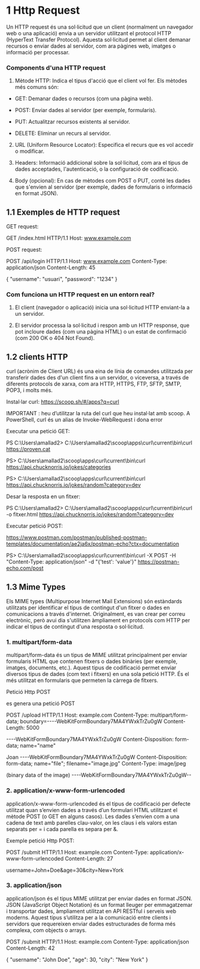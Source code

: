 # 1 Http Request

Un HTTP request és una sol·licitud que un client (normalment un navegador web o una aplicació) envia a un servidor utilitzant el protocol HTTP (HyperText Transfer Protocol). Aquesta sol·licitud permet al client demanar recursos o enviar dades al servidor, com ara pàgines web, imatges o informació per processar.

### Components d'una HTTP request

1. Mètode HTTP: Indica el tipus d'acció que el client vol fer. Els mètodes més comuns són:

- GET: Demanar dades o recursos (com una pàgina web).

- POST: Enviar dades al servidor (per exemple, formularis).

- PUT: Actualitzar recursos existents al servidor.

- DELETE: Eliminar un recurs al servidor.

2. URL (Uniform Resource Locator): Especifica el recurs que es vol accedir o modificar.

3. Headers: Informació addicional sobre la sol·licitud, com ara el tipus de dades acceptades, l'autenticació, o la configuració de codificació.

4. Body (opcional): En cas de mètodes com POST o PUT, conté les dades que s'envien al servidor (per exemple, dades de formularis o informació en format JSON).

## 1.1 Exemples de HTTP request

GET request:

GET /index.html HTTP/1.1
Host: www.example.com

POST request:

POST /api/login HTTP/1.1
Host: www.example.com
Content-Type: application/json
Content-Length: 45

{
  "username": "usuari",
  "password": "1234"
}

### Com funciona un HTTP request en un entorn real?

1. El client (navegador o aplicació) inicia una sol·licitud HTTP enviant-la a un servidor.

2. El servidor processa la sol·licitud i respon amb un HTTP response, que pot incloure dades (com una pàgina HTML) o un estat de confirmació (com 200 OK o 404 Not Found).

## 1.2 clients HTTP

curl (acrònim de Client URL) és una eina de línia de comandes utilitzada per transferir dades des d'un client fins a un servidor, o viceversa, a través de diferents protocols de xarxa, com ara HTTP, HTTPS, FTP, SFTP, SMTP, POP3, i molts més.

Instal·lar curl:  https://scoop.sh/#/apps?q=curl

IMPORTANT : heu d’utilitzar la ruta del curl que heu instal·lat amb scoop. A PowerShell, curl és un alias de Invoke-WebRequest i dona error 

Executar una petició GET:

PS C:\Users\amallad2> C:\Users\amallad2\scoop\apps\curl\current\bin\curl https://proven.cat

PS> C:\Users\amallad2\scoop\apps\curl\current\bin\curl  https://api.chucknorris.io/jokes/categories

PS> C:\Users\amallad2\scoop\apps\curl\current\bin\curl  https://api.chucknorris.io/jokes/random?category=dev


Desar la resposta en un fitxer:

PS C:\Users\amallad2> C:\Users\amallad2\scoop\apps\curl\current\bin\curl -o fitxer.html https://api.chucknorris.io/jokes/random?category=dev

Executar petició POST:  

https://www.postman.com/postman/published-postman-templates/documentation/ae2ja6x/postman-echo?ctx=documentation

PS> C:\Users\amallad2\scoop\apps\curl\current\bin\curl -X POST -H "Content-Type: application/json"  -d "{'test': 'value'}" https://postman-echo.com/post

## 1.3 Mime Types

Els MIME types (Multipurpose Internet Mail Extensions) són estàndards utilitzats per identificar el tipus de contingut d'un fitxer o dades en comunicacions a través d'internet. Originalment, es van crear per correu electrònic, però avui dia s'utilitzen àmpliament en protocols com HTTP per indicar el tipus de contingut d'una resposta o sol·licitud.

### 1. multipart/form-data
multipart/form-data és un tipus de MIME utilitzat principalment per enviar formularis HTML que contenen fitxers o dades binàries (per exemple, imatges, documents, etc.). Aquest tipus de codificació permet enviar diversos tipus de dades (com text i fitxers) en una sola petició HTTP. És el més utilitzat en formularis que permeten la càrrega de fitxers.

Petició Http POST

<!--<form action="https://example.com/upload" method="POST" enctype="multipart/form-data">
    <label for="name">Nom:</label>
    <input type="text" id="name" name="name" value="Joan">
    <br>
    <label for="file">Selecciona una imatge:</label>
    <input type="file" id="file" name="file">
    <br>
    <input type="submit" value="Enviar">
</form>-->

es genera una petició POST

POST /upload HTTP/1.1
Host: example.com
Content-Type: multipart/form-data; boundary=----WebKitFormBoundary7MA4YWxkTrZu0gW
Content-Length: 5000


----WebKitFormBoundary7MA4YWxkTrZu0gW
Content-Disposition: form-data; name="name"


Joan
----WebKitFormBoundary7MA4YWxkTrZu0gW
Content-Disposition: form-data; name="file"; filename="image.jpg"
Content-Type: image/jpeg


(binary data of the image)
----WebKitFormBoundary7MA4YWxkTrZu0gW--


### 2. application/x-www-form-urlencoded
application/x-www-form-urlencoded és el tipus de codificació per defecte utilitzat quan s’envien dades a través d’un formulari HTML utilitzant el mètode POST (o GET en alguns casos). Les dades s’envien com a una cadena de text amb parelles clau-valor, on les claus i els valors estan separats per = i cada parella es separa per &.

Exemple petició Http  POST:

POST /submit HTTP/1.1
Host: example.com
Content-Type: application/x-www-form-urlencoded
Content-Length: 27

username=John+Doe&age=30&city=New+York

### 3. application/json

application/json és el tipus MIME utilitzat per enviar dades en format JSON. JSON (JavaScript Object Notation) és un format lleuger per emmagatzemar i transportar dades, àmpliament utilitzat en API RESTful i serveis web moderns. Aquest tipus s’utilitza per a la comunicació entre clients i servidors que requereixen enviar dades estructurades de forma més complexa, com objects o arrays.

POST /submit HTTP/1.1
Host: example.com
Content-Type: application/json
Content-Length: 42

{
  "username": "John Doe",
  "age": 30,
  "city": "New York"
}

